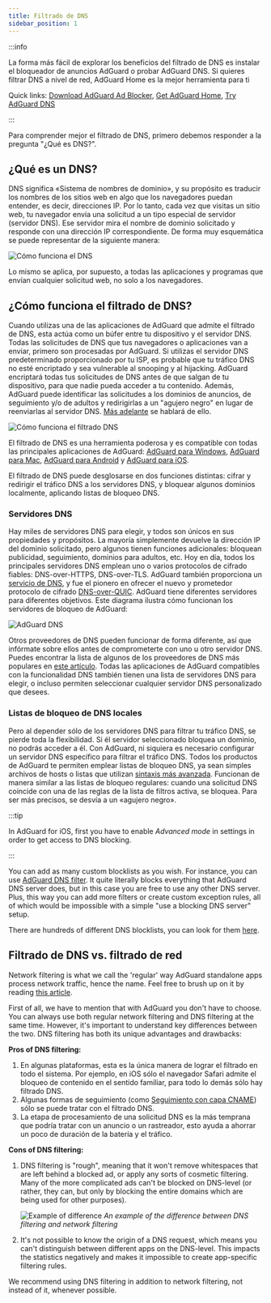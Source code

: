 ```yaml
---
title: Filtrado de DNS
sidebar_position: 1
---
```


:::info

La forma más fácil de explorar los beneficios del filtrado de DNS es instalar el bloqueador de anuncios AdGuard o probar AdGuard DNS. Si quieres filtrar DNS a nivel de red, AdGuard Home es la mejor herramienta para ti

Quick links: [Download AdGuard Ad Blocker](https://agrd.io/download-kb-adblock), [Get AdGuard Home](https://github.com/AdguardTeam/AdGuardHome#getting-started), [Try AdGuard DNS](https://agrd.io/download-dns)

:::

Para comprender mejor el filtrado de DNS, primero debemos responder a la pregunta "¿Qué es DNS?".

## ¿Qué es un DNS?

DNS significa «Sistema de nombres de dominio», y su propósito es traducir los nombres de los sitios web en algo que los navegadores puedan entender, es decir, direcciones IP. Por lo tanto, cada vez que visitas un sitio web, tu navegador envía una solicitud a un tipo especial de servidor (servidor DNS). Ese servidor mira el nombre de dominio solicitado y responde con una dirección IP correspondiente. De forma muy esquemática se puede representar de la siguiente manera:

![Cómo funciona el DNS](https://cdn.adtidy.org/public/Adguard/kb/DNS_filtering/how_dns_works_en.png)

Lo mismo se aplica, por supuesto, a todas las aplicaciones y programas que envían cualquier solicitud web, no solo a los navegadores.

## ¿Cómo funciona el filtrado de DNS?

Cuando utilizas una de las aplicaciones de AdGuard que admite el filtrado de DNS, esta actúa como un búfer entre tu dispositivo y el servidor DNS. Todas las solicitudes de DNS que tus navegadores o aplicaciones van a enviar, primero son procesadas por AdGuard. Si utilizas el servidor DNS predeterminado proporcionado por tu ISP, es probable que tu tráfico DNS no esté encriptado y sea vulnerable al snooping y al hijacking. AdGuard encriptará todas tus solicitudes de DNS antes de que salgan de tu dispositivo, para que nadie pueda acceder a tu contenido. Además, AdGuard puede identificar las solicitudes a los dominios de anuncios, de seguimiento y/o de adultos y redirigirlas a un "agujero negro" en lugar de reenviarlas al servidor DNS. [Más adelante](#local-dns-blocklists) se hablará de ello.

![Cómo funciona el filtrado DNS](https://cdn.adtidy.org/public/Adguard/kb/DNS_filtering/how_dns_filtering_works_en.png)

El filtrado de DNS es una herramienta poderosa y es compatible con todas las principales aplicaciones de AdGuard: [AdGuard para Windows](https://adguard.com/adguard-windows/overview.html), [AdGuard para Mac](https://adguard.com/adguard-mac/overview.html), [AdGuard para Android](https://adguard.com/adguard-android/overview.html) y [AdGuard para iOS](https://adguard.com/adguard-ios/overview.html).

El filtrado de DNS puede desglosarse en dos funciones distintas: cifrar y redirigir el tráfico DNS a los servidores DNS, y bloquear algunos dominios localmente, aplicando listas de bloqueo DNS.

### Servidores DNS

Hay miles de servidores DNS para elegir, y todos son únicos en sus propiedades y propósitos. La mayoría simplemente devuelve la dirección IP del dominio solicitado, pero algunos tienen funciones adicionales: bloquean publicidad, seguimiento, dominios para adultos, etc. Hoy en día, todos los principales servidores DNS emplean uno o varios protocolos de cifrado fiables: DNS-over-HTTPS, DNS-over-TLS. AdGuard también proporciona un [servicio de DNS](https://adguard-dns.io/), y fue el pionero en ofrecer el nuevo y prometedor protocolo de cifrado [DNS-over-QUIC](https://adguard.com/blog/dns-over-quic.html). AdGuard tiene diferentes servidores para diferentes objetivos. Este diagrama ilustra cómo funcionan los servidores de bloqueo de AdGuard:

![AdGuard DNS](https://cdn.adtidy.org/public/Adguard/kb/DNS_filtering/adguard_dns_en.jpg)

Otros proveedores de DNS pueden funcionar de forma diferente, así que infórmate sobre ellos antes de comprometerte con uno u otro servidor DNS. Puedes encontrar la lista de algunos de los proveedores de DNS más populares en [este artículo](dns-providers.md). Todas las aplicaciones de AdGuard compatibles con la funcionalidad DNS también tienen una lista de servidores DNS para elegir, o incluso permiten seleccionar cualquier servidor DNS personalizado que desees.

### Listas de bloqueo de DNS locales

Pero al depender sólo de los servidores DNS para filtrar tu tráfico DNS, se pierde toda la flexibilidad. Si él servidor seleccionado bloquea un dominio, no podrás acceder a él. Con AdGuard, ni siquiera es necesario configurar un servidor DNS específico para filtrar el tráfico DNS. Todos los productos de AdGuard te permiten emplear listas de bloqueo DNS, ya sean simples archivos de hosts o listas que utilizan [sintaxis más avanzada](dns-filtering-syntax.md). Funcionan de manera similar a las listas de bloqueo regulares: cuando una solicitud DNS coincide con una de las reglas de la lista de filtros activa, se bloquea. Para ser más precisos, se desvía a un «agujero negro».

:::tip

In AdGuard for iOS, first you have to enable *Advanced mode* in settings in order to get access to DNS blocking.

:::

You can add as many custom blocklists as you wish. For instance, you can use [AdGuard DNS filter](https://github.com/AdguardTeam/AdGuardSDNSFilter). It quite literally blocks everything that AdGuard DNS server does, but in this case you are free to use any other DNS server. Plus, this way you can add more filters or create custom exception rules, all of which would be impossible with a simple "use a blocking DNS server" setup.

There are hundreds of different DNS blocklists, you can look for them [here](https://filterlists.com/).

## Filtrado de DNS vs. filtrado de red

Network filtering is what we call the 'regular' way AdGuard standalone apps process network traffic, hence the name. Feel free to brush up on it by reading [this article](https://adguard.com/kb/general/ad-filtering/how-ad-blocking-works/).

First of all, we have to mention that with AdGuard you don't have to choose. You can always use both regular network filtering and DNS filtering at the same time. However, it's important to understand key differences between the two. DNS filtering has both its unique advantages and drawbacks:

**Pros of DNS filtering:**

1. En algunas plataformas, esta es la única manera de lograr el filtrado en todo el sistema. Por ejemplo, en iOS sólo el navegador Safari admite el bloqueo de contenido en el sentido familiar, para todo lo demás sólo hay filtrado DNS.
1. Algunas formas de seguimiento (como [Seguimiento con capa CNAME](https://adguard.com/blog/cname-tracking.html)) sólo se puede tratar con el filtrado DNS.
1. La etapa de procesamiento de una solicitud DNS es la más temprana que podría tratar con un anuncio o un rastreador, esto ayuda a ahorrar un poco de duración de la batería y el tráfico.

**Cons of DNS filtering:**

1. DNS filtering is "rough", meaning that it won't remove whitespaces that are left behind a blocked ad, or apply any sorts of cosmetic filtering. Many of the more complicated ads can't be blocked on DNS-level (or rather, they can, but only by blocking the entire domains which are being used for other purposes).

    ![Example of difference](https://cdn.adtidy.org/public/Adguard/kb/DNS_filtering/dns_diff.jpg) *An example of the difference between DNS filtering and network filtering*

1. It's not possible to know the origin of a DNS request, which means you can't distinguish between different apps on the DNS-level. This impacts the statistics negatively and makes it impossible to create app-specific filtering rules.

We recommend using DNS filtering in addition to network filtering, not instead of it, whenever possible.
